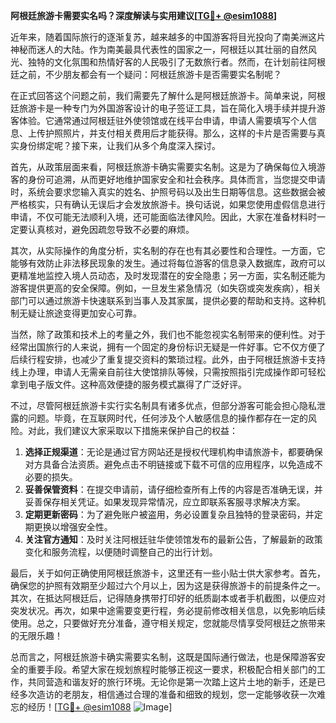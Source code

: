 **阿根廷旅游卡需要实名吗？深度解读与实用建议[[TG💪+ @esim1088](https://t.me/s/esim1088)]**

近年来，随着国际旅行的逐渐复苏，越来越多的中国游客将目光投向了南美洲这片神秘而迷人的大陆。作为南美最具代表性的国家之一，阿根廷以其壮丽的自然风光、独特的文化氛围和热情好客的人民吸引了无数旅行者。然而，在计划前往阿根廷之前，不少朋友都会有一个疑问：阿根廷旅游卡是否需要实名制呢？

在正式回答这个问题之前，我们需要先了解什么是阿根廷旅游卡。简单来说，阿根廷旅游卡是一种专门为外国游客设计的电子签证工具，旨在简化入境手续并提升游客体验。它通常通过阿根廷驻外使领馆或在线平台申请，申请人需要填写个人信息、上传护照照片，并支付相关费用后才能获得。那么，这样的卡片是否需要与真实身份绑定呢？接下来，让我们从多个角度深入探讨。

首先，从政策层面来看，阿根廷旅游卡确实需要实名制。这是为了确保每位入境游客的身份可追溯，从而更好地维护国家安全和社会秩序。具体而言，当您提交申请时，系统会要求您输入真实的姓名、护照号码以及出生日期等信息。这些数据会被严格核实，只有确认无误后才会发放旅游卡。换句话说，如果您使用虚假信息进行申请，不仅可能无法顺利入境，还可能面临法律风险。因此，大家在准备材料时一定要认真核对，避免因疏忽导致不必要的麻烦。

其次，从实际操作的角度分析，实名制的存在也有其必要性和合理性。一方面，它能够有效防止非法移民现象的发生。通过将每位游客的信息录入数据库，政府可以更精准地监控入境人员动态，及时发现潜在的安全隐患；另一方面，实名制还能为游客提供更高的安全保障。例如，一旦发生紧急情况（如失窃或突发疾病），相关部门可以通过旅游卡快速联系到当事人及其家属，提供必要的帮助和支持。这种机制无疑让旅途变得更加安心可靠。

当然，除了政策和技术上的考量之外，我们也不能忽视实名制带来的便利性。对于经常出国旅行的人来说，拥有一个固定的身份标识无疑是一件好事。它不仅方便了后续行程安排，也减少了重复提交资料的繁琐过程。此外，由于阿根廷旅游卡支持线上办理，申请人无需亲自前往大使馆排队等候，只需按照指引完成操作即可轻松拿到电子版文件。这种高效便捷的服务模式赢得了广泛好评。

不过，尽管阿根廷旅游卡实行实名制具有诸多优点，但部分游客可能会担心隐私泄露的问题。毕竟，在互联网时代，任何涉及个人敏感信息的操作都存在一定的风险。对此，我们建议大家采取以下措施来保护自己的权益：

1. **选择正规渠道**：无论是通过官方网站还是授权代理机构申请旅游卡，都要确保对方具备合法资质。避免点击不明链接或下载不可信的应用程序，以免造成不必要的损失。
2. **妥善保管资料**：在提交申请前，请仔细检查所有上传的内容是否准确无误，并妥善保存相关凭证。如果发现异常情况，应立即联系客服寻求解决方案。
3. **定期更新密码**：为了避免账户被盗用，务必设置复杂且独特的登录密码，并定期更换以增强安全性。
4. **关注官方通知**：及时关注阿根廷驻华使领馆发布的最新公告，了解最新的政策变化和服务流程，以便随时调整自己的出行计划。

最后，关于如何正确使用阿根廷旅游卡，这里还有一些小贴士供大家参考。首先，确保您的护照有效期至少超过六个月以上，因为这是获得旅游卡的前提条件之一。其次，在抵达阿根廷后，记得随身携带打印好的纸质副本或者手机截图，以便应对突发状况。再次，如果中途需要变更行程，务必提前修改相关信息，以免影响后续使用。总之，只要做好充分准备，遵守相关规定，您就能尽情享受阿根廷之旅带来的无限乐趣！

总而言之，阿根廷旅游卡确实需要实名制，这既是国际通行做法，也是保障游客安全的重要手段。希望大家在规划旅程时能够正视这一要求，积极配合相关部门的工作，共同营造和谐友好的旅行环境。无论你是第一次踏上这片土地的新手，还是已经多次造访的老朋友，相信通过合理的准备和细致的规划，您一定能够收获一次难忘的经历！[[TG💪+ @esim1088](https://t.me/s/esim1088) ![Image](https://i.postimg.cc/4NQfJmqS/Snipaste-2025-05-13-00-14-12.png)]